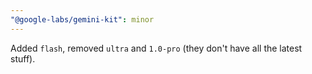 ```yaml
---
"@google-labs/gemini-kit": minor
---
```


Added `flash`, removed `ultra` and `1.0-pro` (they don't have all the latest stuff).
